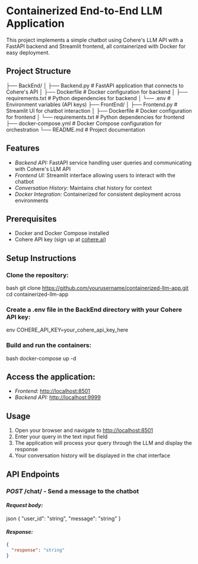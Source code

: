 # Containerized End-to-End LLM Application

This project implements a simple chatbot using Cohere's LLM API with a FastAPI backend and Streamlit frontend, all containerized with Docker for easy deployment.

## Project Structure

├── BackEnd/
│   ├── Backend.py       # FastAPI application that connects to Cohere's API
│   ├── Dockerfile       # Docker configuration for backend
│   ├── requirements.txt # Python dependencies for backend
│   └── .env             # Environment variables (API keys)
├── FrontEnd/
│   ├── Frontend.py      # Streamlit UI for chatbot interaction
│   ├── Dockerfile       # Docker configuration for frontend
│   └── requirements.txt # Python dependencies for frontend
├── docker-compose.yml   # Docker Compose configuration for orchestration
└── README.md            # Project documentation


## Features
- *Backend API:* FastAPI service handling user queries and communicating with Cohere's LLM API
- *Frontend UI:* Streamlit interface allowing users to interact with the chatbot
- *Conversation History:* Maintains chat history for context
- *Docker Integration:* Containerized for consistent deployment across environments

## Prerequisites
- Docker and Docker Compose installed
- Cohere API key (sign up at [cohere.ai](https://cohere.ai))

## Setup Instructions

### Clone the repository:
bash
git clone https://github.com/yourusername/containerized-llm-app.git
cd containerized-llm-app


### Create a .env file in the BackEnd directory with your Cohere API key:
env
COHERE_API_KEY=your_cohere_api_key_here


### Build and run the containers:
bash
docker-compose up -d


## Access the application:
- *Frontend:* [http://localhost:8501](http://localhost:8501)
- *Backend API:* [http://localhost:9999](http://localhost:9999)

## Usage
1. Open your browser and navigate to [http://localhost:8501](http://localhost:8501)
2. Enter your query in the text input field
3. The application will process your query through the LLM and display the response
4. Your conversation history will be displayed in the chat interface

## API Endpoints
### *POST* /chat/ - Send a message to the chatbot
#### *Request body:*
json
{
  "user_id": "string",
  "message": "string"
}

#### *Response:*
```json
{
  "response": "string"
}

